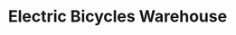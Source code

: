 ---
title: "Electric Bicycles Warehouse"
url: /markham/electric-bicycles-warehouse/
shop: Fahrrad
---